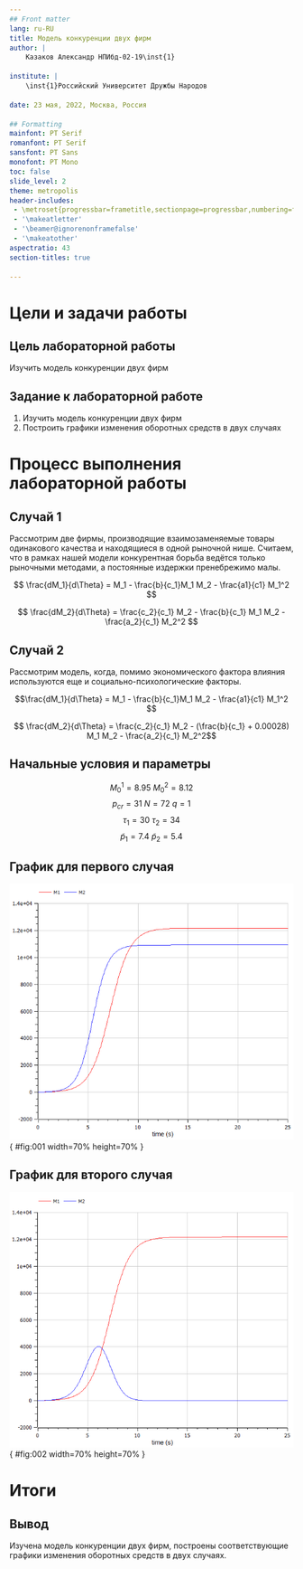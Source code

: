 ```yaml
---
## Front matter
lang: ru-RU
title: Модель конкуренции двух фирм
author: |
	Казаков Александр НПИбд-02-19\inst{1}

institute: |
	\inst{1}Российский Университет Дружбы Народов

date: 23 мая, 2022, Москва, Россия

## Formatting
mainfont: PT Serif
romanfont: PT Serif
sansfont: PT Sans
monofont: PT Mono
toc: false
slide_level: 2
theme: metropolis
header-includes: 
 - \metroset{progressbar=frametitle,sectionpage=progressbar,numbering=fraction}
 - '\makeatletter'
 - '\beamer@ignorenonframefalse'
 - '\makeatother'
aspectratio: 43
section-titles: true

---
```


# Цели и задачи работы

## Цель лабораторной работы

Изучить модель конкуренции двух фирм

## Задание к лабораторной работе

1.	Изучить модель конкуренции двух фирм
2.	Построить графики изменения оборотных средств в двух случаях

# Процесс выполнения лабораторной работы

## Случай 1

Рассмотрим две фирмы, производящие взаимозаменяемые товары одинакового качества и находящиеся в одной рыночной нише. Считаем, что в рамках нашей модели конкурентная борьба ведётся только рыночными методами, а постоянные издержки пренебрежимо малы.

$$ \frac{dM_1}{d\Theta} = M_1 - \frac{b}{c_1}M_1 M_2 - \frac{a1}{c1} M_1^2 $$

$$ \frac{dM_2}{d\Theta} = \frac{c_2}{c_1} M_2 - \frac{b}{c_1} M_1 M_2 - \frac{a_2}{c_1} M_2^2 $$

## Случай 2

Рассмотрим модель, когда, помимо экономического фактора влияния используются еще и социально-психологические факторы.

$$\frac{dM_1}{d\Theta} = M_1 - \frac{b}{c_1}M_1 M_2 - \frac{a1}{c1} M_1^2 $$

$$ \frac{dM_2}{d\Theta} = \frac{c_2}{c_1} M_2 - (\frac{b}{c_1} + 0.00028) M_1 M_2 - \frac{a_2}{c_1} M_2^2$$

## Начальные условия и параметры

$$ M_0^1=8.95 \: M_0^2=8.12 $$
$$ p_{cr}=31 \: N=72 \: q=1 $$
$$ \tau_1=30 \: \tau_2=34 $$
$$ \widetilde{p}_1=7.4 \: \widetilde{p}_2=5.4 $$

## График для первого случая

![График для случая 1](image/01.png){ #fig:001 width=70% height=70% }

## График для второго случая

![График для случая 2](image/02.png){ #fig:002 width=70% height=70% }

# Итоги

## Вывод

Изучена модель конкуренции двух фирм, построены соответствующие графики изменения оборотных средств в двух случаях.